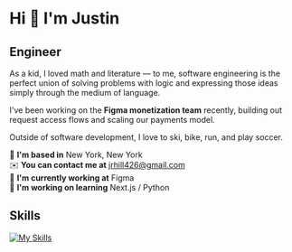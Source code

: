 # Hi 👋 I'm Justin

## Engineer

As a kid, I loved math and literature — to me, software engineering is the perfect union of solving problems with logic and expressing those ideas simply through the medium of language.

I've been working on the **Figma monetization team** recently, building out request access flows and scaling our payments model.

Outside of software development, I love to ski, bike, run, and play soccer.

🗽 **I'm based in** New York, New York  
✉️ **You can contact me at** [jrhill426@gmail.com](mailto:jrhill426@gmail.com)  
🚀 **I'm currently working at** Figma  
🧠 **I'm working on learning** Next.js / Python

## Skills

[![My Skills](https://skillicons.dev/icons?i=docker,fastapi,figma,js,nextjs,py,supabase,ts,vim)](https://skillicons.dev)
